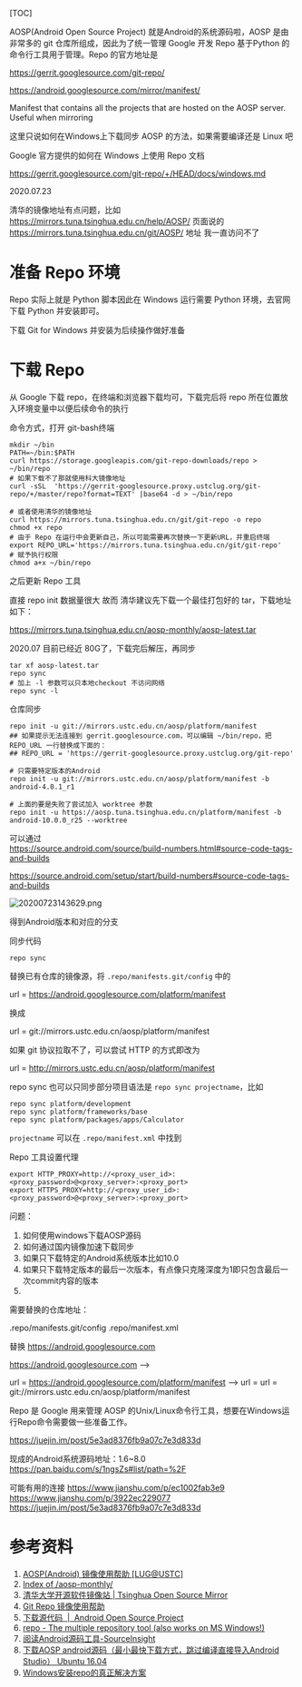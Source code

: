 [TOC]

AOSP(Android Open Source Project) 就是Android的系统源码啦，AOSP 是由非常多的 git 仓库所组成，因此为了统一管理 Google 开发 Repo 基于Python 的命令行工具用于管理。Repo 的官方地址是  

https://gerrit.googlesource.com/git-repo/


https://android.googlesource.com/mirror/manifest/  

Manifest that contains all the projects that are hosted on the AOSP server. Useful when mirroring

这里只说如何在Windows上下载同步 AOSP 的方法，如果需要编译还是 Linux 吧

Google 官方提供的如何在 Windows 上使用 Repo 文档  

https://gerrit.googlesource.com/git-repo/+/HEAD/docs/windows.md

2020.07.23 

清华的镜像地址有点问题，比如 https://mirrors.tuna.tsinghua.edu.cn/help/AOSP/  页面说的 https://mirrors.tuna.tsinghua.edu.cn/git/AOSP/ 地址 我一直访问不了

# 准备 Repo 环境

Repo 实际上就是 Python 脚本因此在 Windows 运行需要 Python 环境，去官网下载 Python 并安装即可。 

下载 Git for Windows 并安装为后续操作做好准备

# 下载 Repo

从 Google 下载 repo，在终端和浏览器下载均可，下载完后将 repo 所在位置放入环境变量中以便后续命令的执行

命令方式，打开 git-bash终端

```
mkdir ~/bin
PATH=~/bin:$PATH
curl https://storage.googleapis.com/git-repo-downloads/repo > ~/bin/repo
# 如果下载不了那就使用科大镜像地址
curl -sSL  'https://gerrit-googlesource.proxy.ustclug.org/git-repo/+/master/repo?format=TEXT' |base64 -d > ~/bin/repo

# 或者使用清华的镜像地址
curl https://mirrors.tuna.tsinghua.edu.cn/git/git-repo -o repo
chmod +x repo
# 由于 Repo 在运行中会更新自己，所以可能需要再次替换一下更新URL，并重启终端
export REPO_URL='https://mirrors.tuna.tsinghua.edu.cn/git/git-repo'
# 赋予执行权限
chmod a+x ~/bin/repo
```

之后更新 Repo 工具

直接 repo init 数据量很大 故而 清华建议先下载一个最佳打包好的 tar，下载地址如下：

https://mirrors.tuna.tsinghua.edu.cn/aosp-monthly/aosp-latest.tar

2020.07 目前已经近 80G了，下载完后解压，再同步

```
tar xf aosp-latest.tar
repo sync 
# 加上 -l 参数可以只本地checkout 不访问网络
repo sync -l
```

仓库同步

```
repo init -u git://mirrors.ustc.edu.cn/aosp/platform/manifest
## 如果提示无法连接到 gerrit.googlesource.com，可以编辑 ~/bin/repo，把 REPO_URL 一行替换成下面的：
## REPO_URL = 'https://gerrit-googlesource.proxy.ustclug.org/git-repo'

# 只需要特定版本的Android
repo init -u git://mirrors.ustc.edu.cn/aosp/platform/manifest -b android-4.0.1_r1

# 上面的要是失败了尝试加入 worktree 参数
repo init -u https://aosp.tuna.tsinghua.edu.cn/platform/manifest -b android-10.0.0_r25 --worktree
```

可以通过  
https://source.android.com/source/build-numbers.html#source-code-tags-and-builds  

https://source.android.com/setup/start/build-numbers#source-code-tags-and-builds

![20200723143629.png](E:\MyIT\MyBlogs\TechBlog\Pictures\20200723\20200723143629.png)  

得到Android版本和对应的分支


同步代码

```
repo sync 
```

替换已有仓库的镜像源，将 `.repo/manifests.git/config` 中的 

url = https://android.googlesource.com/platform/manifest

换成

url = git://mirrors.ustc.edu.cn/aosp/platform/manifest

如果 git 协议拉取不了，可以尝试 HTTP 的方式即改为 

url = http://mirrors.ustc.edu.cn/aosp/platform/manifest


repo sync 也可以只同步部分项目语法是 `repo sync projectname`，比如

```
repo sync platform/development 
repo sync platform/frameworks/base 
repo sync platform/packages/apps/Calculator
```

`projectname` 可以在 `.repo/manifest.xml` 中找到

Repo 工具设置代理 

```
export HTTP_PROXY=http://<proxy_user_id>:<proxy_password>@<proxy_server>:<proxy_port>
export HTTPS_PROXY=http://<proxy_user_id>:<proxy_password>@<proxy_server>:<proxy_port>
```

问题：
1. 如何使用windows下载AOSP源码
1. 如何通过国内镜像加速下载同步
2. 如果只下载特定的Android系统版本比如10.0
3. 如果只下载特定版本的最后一次版本，有点像只克隆深度为1即只包含最后一次commit内容的版本
5. 


需要替换的仓库地址：

.repo/manifests.git/config
.repo/manifest.xml

替换 https://android.googlesource.com

https://android.googlesource.com   --> 

url = https://android.googlesource.com/platform/manifest 
--> 
url = url = git://mirrors.ustc.edu.cn/aosp/platform/manifest

Repo 是 Google 用来管理 AOSP 的Unix/Linux命令行工具，想要在Windows运行Repo命令需要做一些准备工作。

https://juejin.im/post/5e3ad8376fb9a07c7e3d833d  

现成的Android系统源码地址：1.6~8.0
https://pan.baidu.com/s/1ngsZs#list/path=%2F

可能有用的连接
https://www.jianshu.com/p/ec1002fab3e9
https://www.jianshu.com/p/3922ec229077
https://juejin.im/post/5e3ad8376fb9a07c7e3d833d

# 参考资料
1. [AOSP(Android) 镜像使用帮助 [LUG@USTC]](https://lug.ustc.edu.cn/wiki/mirrors/help/aosp)
2. [Index of /aosp-monthly/](mirrors.ustc.edu.cn/aosp-monthly/)
3. [清华大学开源软件镜像站 | Tsinghua Open Source Mirror](https://mirrors.tuna.tsinghua.edu.cn/help/AOSP/)
4. [Git Repo 镜像使用帮助](https://mirrors.tuna.tsinghua.edu.cn/help/git-repo/)
4. [下载源代码  |  Android Open Source Project](https://source.android.com/source/downloading)
5. [repo - The multiple repository tool (also works on MS Windows!)](https://github.com/esrlabs/git-repo)
6. [阅读Android源码工具-SourceInsight](https://www.sourceinsight.com/trial/)
7. [下载AOSP android源码（最小最快下载方式，跳过编译直接导入Android Studio） Ubuntu 16.04](https://www.jianshu.com/p/3922ec229077)
8. [Windows安装repo的真正解决方案](https://juejin.im/post/5e3ad8376fb9a07c7e3d833d)